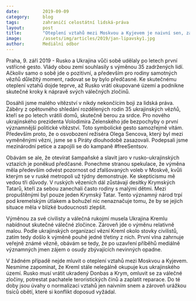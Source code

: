 ```yaml
---
date:         2019-09-09
category:     blog
tags:         zahraničí celostátní lidská-práva
layout:       post
title:        "Oteplení vztahů mezi Moskvou a Kyjevem je naivní sen, zajímejme se raději o osudy dalších vězňů"
image:        /assets/img/articles/2019/jan-lipavsky1.jpg
author:       Mediální odbor
---
```



Praha, 9. září 2019 - Rusko a Ukrajina vůči sobě udělaly po letech první vstřícné gesto. Vlády obou zemí souhlasily s výměnou 35 zadržených lidí. Ačkoliv samo o sobě jde o pozitivní, a především pro rodiny samotných vězňů důležitý moment, radovat se by bylo předčasné. Ke skutečnému oteplení vztahů dojde teprve, až Rusko vrátí okupované území a podnikne skutečné kroky k nápravě svých válečných zločinů.


Dosáhli jsme malého vítězství v nikdy nekončícím boji za lidská práva. Záběry z opětovného shledání rozdělených rodin 35 ukrajinských vězňů, kteří se po letech vrátili domů, skutečně berou za srdce. Pro nového ukrajinského prezidenta Volodimira Zelenského jde bezpochyby o první významnější politické vítězství. Toto symbolické gesto samozřejmě vítám. Především proto, že o osvobození režiséra Olega Sencova, který byl mezi vyměněnými vězni, jsme se s Piráty dlouhodobě zasazovali. Podepsali jsme mezinárodní petice a zapojili se do kampaně #freeSentsov. 


Obávám se ale, že otevírat šampaňské a slavit jaro v rusko-ukrajinských vztazích je poněkud předčasné. Ponechme stranou spekulace, že výměna měla především odvést pozornost od zfalšovaných voleb v Moskvě, kvůli kterým se v ruské metropoli už týdny demonstruje. Ke skepticismu mě vedou tři důvody. V ruských vězeních dál zůstávají desítky Krymských Tatarů, kteří za sebou zanechali často rodiny s malými dětmi. Mezi propuštěnými byl pouze jeden Krymský Tatar. Tento významný národ trpí pod kremelským útlakem a bohužel nic nenaznačuje tomu, že by se jejich situace měla v blízké budoucnosti zlepšit.


Výměnou za své civilisty a válečná rukojmí musela Ukrajina Kremlu nabídnout skutečné válečné zločince. Zároveň jde o výměnu relativně malou. Podle ukrajinských organizací vězní Kreml okolo stovky civilistů, zatím tedy došlo k výměně pouhé jedné třetiny z nich. První vlna zahrnuje veřejně známé vězně, obávám se tedy, že po uzavření příběhů mediálně významných jmen zájem o osudy zbývajících nevinných opadne. 


V žádném případě nejde mluvit o oteplení vztahů mezi Moskvou a Kyjevem. Nesmíme zapomínat, že Kreml stále nelegálně okupuje kus ukrajinského území. Rusko musí vrátit ukradený Donbas a Krym, omluvit se za válečné zločiny, potrestat pachatele teroristických činů a zaplatit reparace. Do té doby jsou úvahy o normalizaci vztahů jen naivním snem a zároveň urážkou tisíců obětí, které si konflikt doposud vyžádal. 
